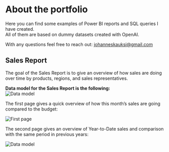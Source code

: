 # About the portfolio  

Here you can find some examples of Power BI reports and SQL queries I have created.  
All of them are based on dummy datasets created with OpenAI.  

With any questions feel free to reach out: johanneskauksi@gmail.com  

## Sales Report  

The goal of the Sales Report is to give an overview of how sales are doing over time by products, regions, and sales representatives.  

**Data model for the Sales Report is the following:**  
![Data model](https://github.com/user-attachments/assets/7eb31bde-d641-443b-b5d7-5a4e6364db13)

The first page gives a quick overview of how this month’s sales are going compared to the budget:  

![First page](https://github.com/user-attachments/assets/537ffcb2-3219-4435-b559-849cda89689b)  

The second page gives an overview of Year-to-Date sales and comparison with the same period in previous years:  

![Data model](https://github.com/user-attachments/assets/fe19464c-cc15-4a86-bc83-330f6cd396b8)
